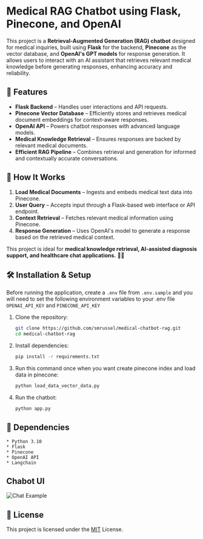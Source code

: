 # Medical RAG Chatbot using Flask, Pinecone, and OpenAI  

This project is a **Retrieval-Augmented Generation (RAG) chatbot** designed for medical inquiries, built using **Flask** for the backend, **Pinecone** as the vector database, and **OpenAI's GPT models** for response generation. It allows users to interact with an AI assistant that retrieves relevant medical knowledge before generating responses, enhancing accuracy and reliability.  

## 🚀 Features  
- **Flask Backend** – Handles user interactions and API requests.  
- **Pinecone Vector Database** – Efficiently stores and retrieves medical document embeddings for context-aware responses.  
- **OpenAI API** – Powers chatbot responses with advanced language models.  
- **Medical Knowledge Retrieval** – Ensures responses are backed by relevant medical documents.  
- **Efficient RAG Pipeline** – Combines retrieval and generation for informed and contextually accurate conversations.  

## 🔧 How It Works  
1. **Load Medical Documents** – Ingests and embeds medical text data into Pinecone.  
2. **User Query** – Accepts input through a Flask-based web interface or API endpoint.  
3. **Context Retrieval** – Fetches relevant medical information using Pinecone.  
4. **Response Generation** – Uses OpenAI's model to generate a response based on the retrieved medical context.  

This project is ideal for **medical knowledge retrieval, AI-assisted diagnosis support, and healthcare chat applications.** 🏥🚀  
 

## 🛠 Installation & Setup  
Before running the application, create a `.env` file from `.env.sample` and you will need to set the following environment variables to your .env file `OPENAI_API_KEY` and `PINECONE_API_KEY`

1. Clone the repository:  
   ```bash
   git clone https://github.com/smrussel/medical-chatbot-rag.git
   cd medical-chatbot-rag
    ```
2. Install dependencies:
    ```bash
    pip install -r requirements.txt
    ```
3. Run this command once when you want create pinecone index and load data in pinecone:
    ```bash
    python load_data_vector_data.py
    ```


3. Run the chatbot:
    ```bash
    python app.py
    ```

## 📌 Dependencies
    * Python 3.10
    * Flask
    * Pinecone
    * OpenAI API
    * Langchain 


## Chabot UI

![Chat Example](chatbot.png)

## 📜 License
This project is licensed under the [MIT](LICENSE) License.
